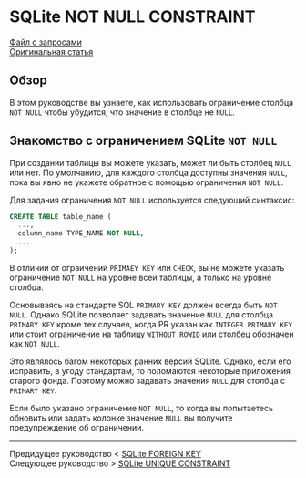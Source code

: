 # SQLite NOT NULL CONSTRAINT #########################

[Файл с запросами][querys]   
[Оригинальная статья][origin]

[querys]: ./querys.sql
[origin]: https://www.sqlitetutorial.net/sqlite-not-null-constraint/

## Обзор ##############################

В этом руководстве вы узнаете, как использовать ограничение столбца `NOT NULL` чтобы убудится, что значение в столбце не `NULL`.

## Знакомство с ограничением SQLite `NOT NULL`

При создании таблицы вы можете указать, может ли быть столбец `NULL` или нет. По умолчанию, для каждого столбца доступны значения `NULL`, пока вы явно не укажете обратное с помощью ограничения `NOT NULL`.

Для задания ограничения `NOT NULL` используется следующий синтаксис:

~~~ SQL ~~~~~~~~~~~~~~~~~~~~~~~~~~~~~~~
CREATE TABLE table_name (
  ...,
  column_name TYPE_NAME NOT NULL,
  ...
);
~~~~~~~~~~~~~~~~~~~~~~~~~~~~~~~~~~~~~~~

В отличии от ограичений `PRIMAEY KEY` или `CHECK`, вы не можете указать ограничение `NOT NULL` на уровне всей таблицы, а только на уровне столбца.

Основываясь на стандарте SQL `PRIMARY KEY` должен всегда быть `NOT NULL`. Однако SQLite позволяет задавать значение `NULL` для столбца `PRIMARY KEY` кроме тех случаев, когда PR указан как `INTEGER PRIMARY KEY` или стоит ограничение на таблицу `WITHOUT ROWID` или столбец обозначен как `NOT NULL`.

Это являлось багом некоторых ранних версий SQLite. Однако, если его исправить, в угоду стандартам, то поломаются некоторые приложения старого фонда. Поэтому можно задавать значения `NULL` для столбца с `PRIMARY KEY`.

Если было указано ограничение `NOT NULL`, то когда вы попытаетесь обновить или задать колонке значение `NULL` вы получите предупреждение об ограничении.

---------------------------------------

Предидущее руководство < [SQLite FOREIGN KEY][prev]  
Следующее руководство > [SQLite UNIQUE CONSTRAINT][next]

[prev]: ../37_ForeignKey/translate.md
[next]: ../39_UniqueConstraint/translate.md